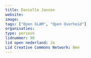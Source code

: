 ```yaml
---
title: Danielle Jansen
website: 
image: 
tags: ["Open GLAM", "Open Overheid"]
organisaties:
type: persoon
lidnummer: 90
lid open nederland: Ja
Lid Creative Commons Network: Nee
---
```


